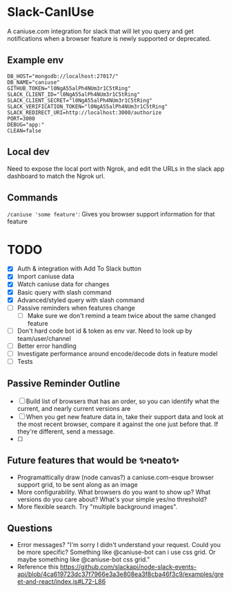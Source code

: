 # Slack-CanIUse
A caniuse.com integration for slack that will let you query and get notifications when a browser feature is newly supported or deprecated.

## Example env
```
DB_HOST="mongodb://localhost:27017/"
DB_NAME="caniuse"
GITHUB_TOKEN="l0NgA55alPh4NUm3r1C5tRing"
SLACK_CLIENT_ID="l0NgA55alPh4NUm3r1C5tRing"
SLACK_CLIENT_SECRET="l0NgA55alPh4NUm3r1C5tRing"
SLACK_VERIFICATION_TOKEN="l0NgA55alPh4NUm3r1C5tRing"
SLACK_REDIRECT_URI=http://localhost:3000/authorize
PORT=3000
DEBUG="app:"
CLEAN=false
```

## Local dev
Need to expose the local port with Ngrok, and edit the URLs in the slack app dashboard to match the Ngrok url.

## Commands
`/caniuse 'some feature'`: Gives you browser support information for that feature

# TODO
- [x] Auth & integration with Add To Slack button
- [x] Import caniuse data
- [x] Watch caniuse data for changes
- [x] Basic query with slash command
- [x] Advanced/styled query with slash command
- [ ] Passive reminders when features change
	- [ ] Make sure we don't remind a team twice about the same changed feature
- [ ] Don't hard code bot id & token as env var. Need to look up by team/user/channel
- [ ] Better error handling
- [ ] Investigate performance around encode/decode dots in feature model
- [ ] Tests

## Passive Reminder Outline
- [ ] Build list of browsers that has an order, so you can identify what the current, and nearly current versions are
- [ ] When you get new feature data in, take their support data and look at the most recent browser, compare it against the one just before that. If they're different, send a message.
- [ ]

## Future features that would be ✨neato✨
* Programattically draw (node canvas?) a caniuse.com-esque browser support grid, to be sent along as an image
* More configurability. What browsers do you want to show up? What versions do you care about? What's your simple yes/no threshold?
* More flexible search. Try "multiple background images".

## Questions
* Error messages? "I'm sorry I didn't understand your request. Could you be more specific? Something like @caniuse-bot can i use css grid. Or maybe something like @caniuse-bot css grid."
* Reference this https://github.com/slackapi/node-slack-events-api/blob/4ca619723dc37f7966e3a3e808ea3f8cba46f3c9/examples/greet-and-react/index.js#L72-L86

